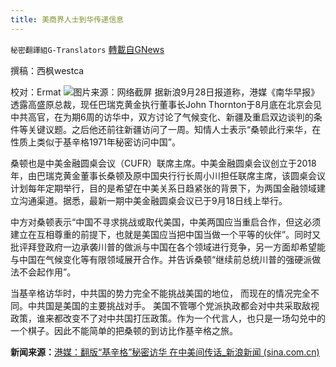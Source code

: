 ```yaml
---
title: 美商界人士到华传递信息
---
```

`秘密翻譯組G-Translators` [轉載自GNews](https://gnews.org/zh-hans/1561122/)

撰稿：西枫westca

校对：Ermat
![](https://assets.gnews.org/wp-content/uploads/2021/09/unnamed-13.jpg)图片来源：网络截屏
据新浪9月28日报道称，港媒《南华早报》透露高盛原总裁，现任巴瑞克黄金执行董事长John Thornton于8月底在北京会见中共高官，在为期6周的访华中，双方讨论了气候变化、新疆及重启双边谈判的条件等关键议题。之后他还前往新疆访问了一周。知情人士表示“桑顿此行来华，在性质上类似于基辛格1971年秘密访问中国”。

桑顿也是中美金融圆桌会议（CUFR）联席主席。中美金融圆桌会议创立于2018年，由巴瑞克黄金董事长桑顿及原中国央行行长周小川担任联席主席，该圆桌会议计划每年定期举行，目的是希望在中美关系日趋紧张的背景下，为两国金融领域建立沟通渠道。据悉，最新一期中美金融圆桌会议已于9月18日线上举行。

中方对桑顿表示“中国不寻求挑战或取代美国，中美两国应当重启合作，但这必须建立在互相尊重的前提下，也就是美国应当把中国当做一个平等的伙伴”。同时又批评拜登政府一边承袭川普的做派与中国在各个领域进行竞争，另一方面却希望能与中国在气候变化等有限领域展开合作。并告诉桑顿“继续前总统川普的强硬派做法不会起作用”。

当基辛格访华时，中共国的势力完全不能挑战美国的地位， 而现在的情况完全不同。中共国是美国的主要挑战对手。 美国不管哪个党派执政都会对中共采取敌视政策，谁来都改变不了对中共国打压政策。作为一个代言人，也只是一场勾兑中的一个棋子。因此不能简单的把桑顿的到访比作基辛格之旅。

**新闻来源：**[港媒：翻版“基辛格”秘密访华 在中美间传话\_新浪新闻 (sina.com.cn)](https://news.sina.com.cn/c/2021-09-28/doc-iktzscyx6802812.shtml)
